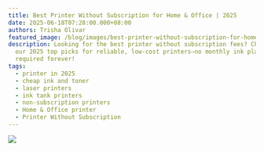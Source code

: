 ```yaml
---
title: Best Printer Without Subscription for Home & Office | 2025
date: 2025-06-18T07:28:00.000+08:00
authors: Trisha Olivar
featured_image: /blog/images/best-printer-without-subscription-for-home-office.png
description: Looking for the best printer without subscription fees? Check out
  our 2025 top picks for reliable, low-cost printers—no monthly ink plans
  required forever!
tags:
  - printer in 2025
  - cheap ink and toner
  - laser printers
  - ink tank printers
  - non-subscription printers
  - Home & Office printer
  - Printer Without Subscription
---
```

![](/blog/images/best-printer-without-subscription-for-home-office.png)
